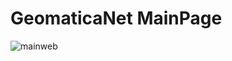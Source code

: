 # GeomaticaNet MainPage

![mainweb](https://github.com/user-attachments/assets/01de780a-3b98-4e38-bca1-6d68c768d3fa)
